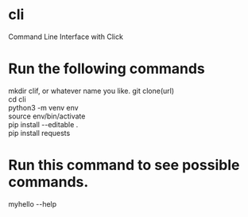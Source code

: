 # cli
Command Line Interface with Click


# Run the following commands
mkdir clif, or whatever name you like.
git clone(url)<br/>
cd cli<br/>
python3 -m venv env<br/>
source env/bin/activate<br/>
pip install --editable .<br/>
pip install requests<br/>

# Run this command to see possible commands.
myhello --help
